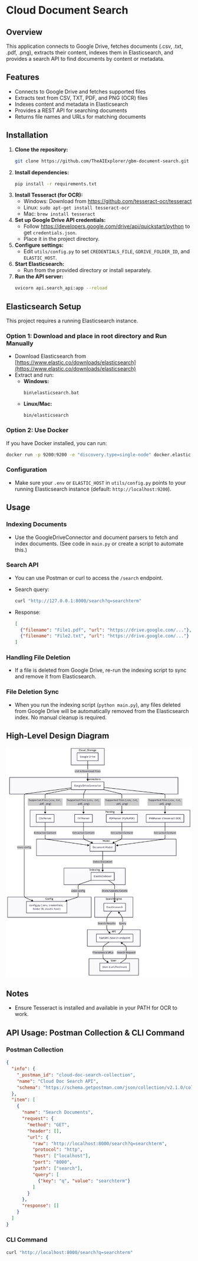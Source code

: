 # Cloud Document Search

## Overview
This application connects to Google Drive, fetches documents (.csv, .txt, .pdf, .png), extracts their content, indexes them in Elasticsearch, and provides a search API to find documents by content or metadata.

## Features
- Connects to Google Drive and fetches supported files
- Extracts text from CSV, TXT, PDF, and PNG (OCR) files
- Indexes content and metadata in Elasticsearch
- Provides a REST API for searching documents
- Returns file names and URLs for matching documents

## Installation

1. **Clone the repository:**
   ```bash
   git clone https://github.com/TheAIExplorer/gbm-document-search.git
   ```
2. **Install dependencies:**
   ```bash
   pip install -r requirements.txt
   ```
3. **Install Tesseract (for OCR):**
   - Windows: Download from https://github.com/tesseract-ocr/tesseract
   - Linux: `sudo apt-get install tesseract-ocr`
   - Mac: `brew install tesseract`
4. **Set up Google Drive API credentials:**
   - Follow https://developers.google.com/drive/api/quickstart/python to get `credentials.json`.
   - Place it in the project directory.
5. **Configure settings:**
   - Edit `utils/config.py` to set `CREDENTIALS_FILE`, `GDRIVE_FOLDER_ID`, and `ELASTIC_HOST`.
6. **Start Elasticsearch:**
   - Run from the provided directory or install separately.
7. **Run the API server:**
   ```bash
   uvicorn api.search_api:app --reload
   ```

## Elasticsearch Setup

This project requires a running Elasticsearch instance.

### Option 1: Download and place in root directory and Run Manually
- Download Elasticsearch from [https://www.elastic.co/downloads/elasticsearch](https://www.elastic.co/downloads/elasticsearch)
- Extract and run:
  - **Windows:**
    ```
    bin\elasticsearch.bat
    ```
  - **Linux/Mac:**
    ```
    bin/elasticsearch
    ```

### Option 2: Use Docker
If you have Docker installed, you can run:
```bash
docker run -p 9200:9200 -e "discovery.type=single-node" docker.elastic.co/elasticsearch/elasticsearch:8.13.4
```

### Configuration
- Make sure your `.env` or `ELASTIC_HOST` in `utils/config.py` points to your running Elasticsearch instance (default: `http://localhost:9200`).

## Usage

### Indexing Documents
- Use the GoogleDriveConnector and document parsers to fetch and index documents. (See code in `main.py` or create a script to automate this.)

### Search API
- You can use Postman or curl to access the `/search` endpoint.

- Search query:
  ```bash
  curl "http://127.0.0.1:8000/search?q=searchterm"
  ```
- Response:
  ```json
  [
    {"filename": "File1.pdf", "url": "https://drive.google.com/..."},
    {"filename": "File2.txt", "url": "https://drive.google.com/..."}
  ]
  ```

### Handling File Deletion
- If a file is deleted from Google Drive, re-run the indexing script to sync and remove it from Elasticsearch.

### File Deletion Sync
- When you run the indexing script (`python main.py`), any files deleted from Google Drive will be automatically removed from the Elasticsearch index. No manual cleanup is required.

## High-Level Design Diagram

![High-Level Design Diagram](design-diagram.png)


## Notes
- Ensure Tesseract is installed and available in your PATH for OCR to work.

## API Usage: Postman Collection & CLI Command

### Postman Collection
```json
{
  "info": {
    "_postman_id": "cloud-doc-search-collection",
    "name": "Cloud Doc Search API",
    "schema": "https://schema.getpostman.com/json/collection/v2.1.0/collection.json"
  },
  "item": [
    {
      "name": "Search Documents",
      "request": {
        "method": "GET",
        "header": [],
        "url": {
          "raw": "http://localhost:8000/search?q=searchterm",
          "protocol": "http",
          "host": ["localhost"],
          "port": "8000",
          "path": ["search"],
          "query": [
            {"key": "q", "value": "searchterm"}
          ]
        }
      },
      "response": []
    }
  ]
}
```

### CLI Command
```bash
curl "http://localhost:8000/search?q=searchterm"
```
